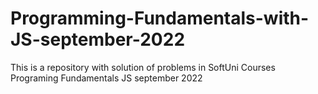 # Programming-Fundamentals-with-JS-september-2022
This is a repository with solution of problems in SoftUni Courses Programing Fundamentals JS september 2022
